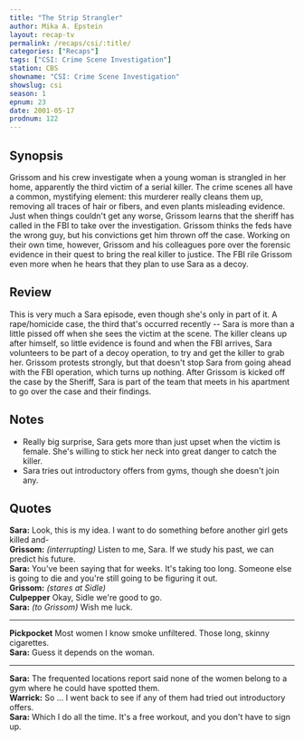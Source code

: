 ```yaml
---
title: "The Strip Strangler"
author: Mika A. Epstein
layout: recap-tv
permalink: /recaps/csi/:title/
categories: ["Recaps"]
tags: ["CSI: Crime Scene Investigation"]
station: CBS
showname: "CSI: Crime Scene Investigation"
showslug: csi
season: 1
epnum: 23
date: 2001-05-17
prodnum: 122  
---
```


## Synopsis

Grissom and his crew investigate when a young woman is strangled in her home, apparently the third victim of a serial killer. The crime scenes all have a common, mystifying element: this murderer really cleans them up, removing all traces of hair or fibers, and even plants misleading evidence. Just when things couldn't get any worse, Grissom learns that the sheriff has called in the FBI to take over the investigation. Grissom thinks the feds have the wrong guy, but his convictions get him thrown off the case. Working on their own time, however, Grissom and his colleagues pore over the forensic evidence in their quest to bring the real killer to justice. The FBI rile Grissom even more when he hears that they plan to use Sara as a decoy.

## Review

This is very much a Sara episode, even though she's only in part of it. A rape/homicide case, the third that's occurred recently -- Sara is more than a little pissed off when she sees the victim at the scene. The killer cleans up after himself, so little evidence is found and when the FBI arrives, Sara volunteers to be part of a decoy operation, to try and get the killer to grab her. Grissom protests strongly, but that doesn't stop Sara from going ahead with the FBI operation, which turns up nothing. After Grissom is kicked off the case by the Sheriff, Sara is part of the team that meets in his apartment to go over the case and their findings.

## Notes

* Really big surprise, Sara gets more than just upset when the victim is female. She's willing to stick her neck into great danger to catch the killer.  
* Sara tries out introductory offers from gyms, though she doesn't join any.

## Quotes

**Sara:** Look, this is my idea. I want to do something before another girl gets killed and-  
**Grissom:** _(interrupting)_ Listen to me, Sara. If we study his past, we can predict his future.  
**Sara:** You've been saying that for weeks. It's taking too long. Someone else is going to die and you're still going to be figuring it out.  
**Grissom:** _(stares at Sidle)_  
**Culpepper** Okay, Sidle we're good to go.  
**Sara:** _(to Grissom)_ Wish me luck.  

- - -

**Pickpocket** Most women I know smoke unfiltered. Those long, skinny cigarettes.  
**Sara:** Guess it depends on the woman.  

- - -

**Sara:** The frequented locations report said none of the women belong to a gym where he could have spotted them.  
**Warrick:** So ... I went back to see if any of them had tried out introductory offers.  
**Sara:** Which I do all the time. It's a free workout, and you don't have to sign up.

